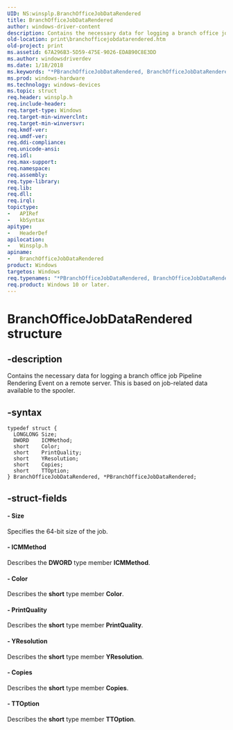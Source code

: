 ```yaml
---
UID: NS:winsplp.BranchOfficeJobDataRendered
title: BranchOfficeJobDataRendered
author: windows-driver-content
description: Contains the necessary data for logging a branch office job Pipeline Rendering Event on a remote server. This is based on job-related data available to the spooler.
old-location: print\branchofficejobdatarendered.htm
old-project: print
ms.assetid: 67A296B3-5D59-475E-9026-EDAB90C8E3DD
ms.author: windowsdriverdev
ms.date: 1/18/2018
ms.keywords: "*PBranchOfficeJobDataRendered, BranchOfficeJobDataRendered, print.branchofficejobdatarendered, PBranchOfficeJobDataRendered, PBranchOfficeJobDataRendered structure pointer [Print Devices], winsplp/BranchOfficeJobDataRendered, winsplp/PBranchOfficeJobDataRendered, BranchOfficeJobDataRendered structure [Print Devices]"
ms.prod: windows-hardware
ms.technology: windows-devices
ms.topic: struct
req.header: winsplp.h
req.include-header: 
req.target-type: Windows
req.target-min-winverclnt: 
req.target-min-winversvr: 
req.kmdf-ver: 
req.umdf-ver: 
req.ddi-compliance: 
req.unicode-ansi: 
req.idl: 
req.max-support: 
req.namespace: 
req.assembly: 
req.type-library: 
req.lib: 
req.dll: 
req.irql: 
topictype:
-	APIRef
-	kbSyntax
apitype:
-	HeaderDef
apilocation:
-	Winsplp.h
apiname:
-	BranchOfficeJobDataRendered
product: Windows
targetos: Windows
req.typenames: "*PBranchOfficeJobDataRendered, BranchOfficeJobDataRendered"
req.product: Windows 10 or later.
---
```


# BranchOfficeJobDataRendered structure


## -description


Contains the necessary data for logging a branch office job Pipeline Rendering Event on a remote server. This is based on job-related data available to the spooler.


## -syntax


````
typedef struct {
  LONGLONG Size;
  DWORD    ICMMethod;
  short    Color;
  short    PrintQuality;
  short    YResolution;
  short    Copies;
  short    TTOption;
} BranchOfficeJobDataRendered, *PBranchOfficeJobDataRendered;
````


## -struct-fields




#### - Size

Specifies the 64-bit size of the job.


#### - ICMMethod

Describes the <b>DWORD</b> type member <b>ICMMethod</b>.


#### - Color

Describes the <b>short</b> type member <b>Color</b>.


#### - PrintQuality

Describes the <b>short</b> type member <b>PrintQuality</b>.


#### - YResolution

Describes the <b>short</b> type member <b>YResolution</b>.


#### - Copies

Describes the <b>short</b> type member <b>Copies</b>.


#### - TTOption

Describes the <b>short</b> type member <b>TTOption</b>.

